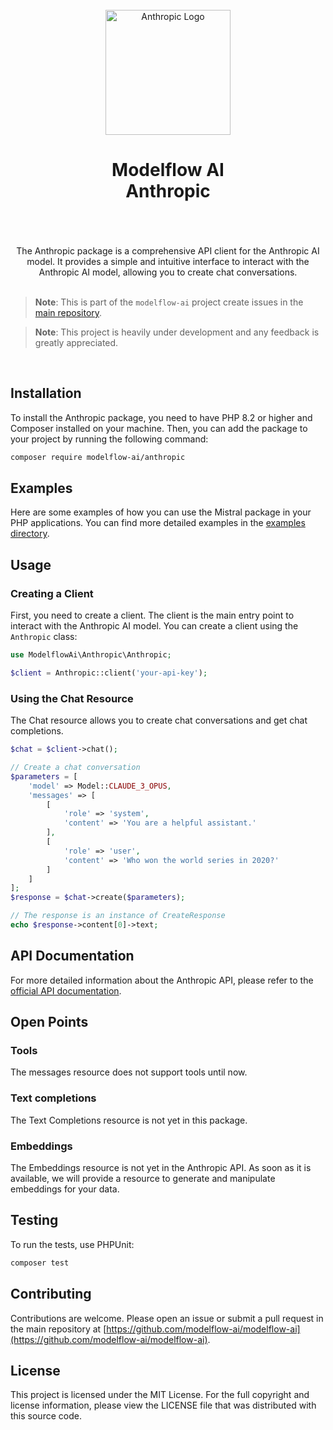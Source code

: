 <br/>
<div align="center">
 <img alt="Anthropic Logo" src="https://avatars.githubusercontent.com/u/152068817?s=768&amp;v=4" width="200" height="200">
</div>

<h1 align="center">
Modelflow AI<br/>
Anthropic<br/>
<br/>
</h1>

<br/>

<div align="center">
The Anthropic package is a comprehensive API client for the Anthropic AI model. It provides a simple and intuitive
interface to interact with the Anthropic AI model, allowing you to create chat conversations.
</div>

<br/>

> **Note**:
> This is part of the `modelflow-ai` project create issues in the [main repository](https://github.com/modelflow-ai/.github).

> **Note**:
> This project is heavily under development and any feedback is greatly appreciated.

<br/>

## Installation

To install the Anthropic package, you need to have PHP 8.2 or higher and Composer installed on your machine. Then, you
can add the package to your project by running the following command:

```bash
composer require modelflow-ai/anthropic
```

## Examples

Here are some examples of how you can use the Mistral package in your PHP applications. You can find more detailed
examples in the [examples directory](examples).

## Usage

### Creating a Client

First, you need to create a client. The client is the main entry point to interact with the Anthropic AI model. You can
create a client using the `Anthropic` class:

```php
use ModelflowAi\Anthropic\Anthropic;

$client = Anthropic::client('your-api-key');
```

### Using the Chat Resource

The Chat resource allows you to create chat conversations and get chat completions.

```php
$chat = $client->chat();

// Create a chat conversation
$parameters = [
    'model' => Model::CLAUDE_3_OPUS,
    'messages' => [
        [
            'role' => 'system',
            'content' => 'You are a helpful assistant.'
        ],
        [
            'role' => 'user',
            'content' => 'Who won the world series in 2020?'
        ]
    ]
];
$response = $chat->create($parameters);

// The response is an instance of CreateResponse
echo $response->content[0]->text;
```

## API Documentation

For more detailed information about the Anthropic API, please refer to
the [official API documentation](https://docs.anthropic.com/claude/reference/getting-started-with-the-api).

## Open Points

### Tools

The messages resource does not support tools until now.

### Text completions

The Text Completions resource is not yet in this package.

### Embeddings

The Embeddings resource is not yet in the Anthropic API. As soon as it is available, we will provide a resource to
generate and manipulate embeddings for your data.

## Testing

To run the tests, use PHPUnit:

```bash
composer test
```

## Contributing

Contributions are welcome. Please open an issue or submit a pull request in the main repository
at [https://github.com/modelflow-ai/modelflow-ai](https://github.com/modelflow-ai/modelflow-ai).

## License

This project is licensed under the MIT License. For the full copyright and license information, please view the LICENSE
file that was distributed with this source code.
